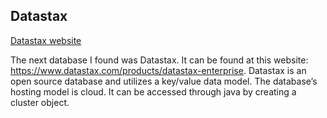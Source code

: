 ## Datastax
[Datastax website](https://www.datastax.com/products/datastax-enterprise)

The next database I found was Datastax. 
It can be found at this website: https://www.datastax.com/products/datastax-enterprise. 
Datastax is an open source database and utilizes a key/value data model. 
The database’s hosting model is cloud. 
It can be accessed through java by creating a cluster object.
